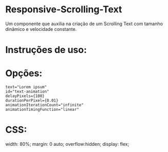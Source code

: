 # Responsive-Scrolling-Text
Um componente que auxilia na criação de um Scrolling Text com tamanho dinâmico e velocidade constante.

# Instruções de uso: 

# Opções: 
	text="Lorem ipsum"
	id="text-animation"
	delayPixels={100}
	durationPerPixel={0.01}
	animationIterationCount="infinite"
	animationTimingFunction="linear"

# CSS:
  width: 80%;
  margin: 0 auto;
  overflow:hidden;
  display: flex;
